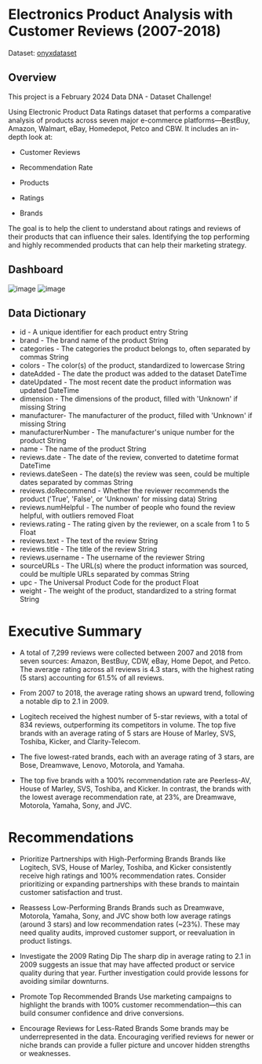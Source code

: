 # Electronics Product Analysis with Customer Reviews (2007-2018)

Dataset: [onyxdataset](https://onyxdata.kit.com/datadna-feb-2024)

## Overview
This project is a February 2024 Data DNA - Dataset Challenge!

Using Electronic Product Data Ratings dataset that performs a comparative analysis of products across seven major e-commerce platforms—BestBuy, Amazon, Walmart, eBay, Homedepot, Petco and CBW. It includes an in-depth look at:

* Customer Reviews

* Recommendation Rate

* Products

* Ratings

* Brands

The goal is to help the client to understand about ratings and reviews of their products that can influence their sales. Identifying the top performing and highly recommended products that can help their marketing strategy.

## Dashboard

![image](https://github.com/user-attachments/assets/2cf68be7-2a99-415a-bb3c-c8ebc85ce270)
![image](https://github.com/user-attachments/assets/c0ed96d5-8916-488d-a952-103f04fdfe31)

## Data Dictionary

* id	- A unique identifier for each product entry	String
* brand - The brand name of the product	String
* categories - The categories the product belongs to, often separated by commas	String
* colors - The color(s) of the product, standardized to lowercase	String
* dateAdded - The date the product was added to the dataset	DateTime
* dateUpdated	- The most recent date the product information was updated	DateTime
* dimension	- The dimensions of the product, filled with 'Unknown' if missing	String
* manufacturer- The manufacturer of the product, filled with 'Unknown' if missing	String
* manufacturerNumber - The manufacturer's unique number for the product	String
* name - The name of the product	String
* reviews.date - The date of the review, converted to datetime format	DateTime
* reviews.dateSeen - The date(s) the review was seen, could be multiple dates separated by commas	String
* reviews.doRecommend - Whether the reviewer recommends the product ('True', 'False', or 'Unknown' for missing data)	String
* reviews.numHelpful - The number of people who found the review helpful, with outliers removed	Float
* reviews.rating - The rating given by the reviewer, on a scale from 1 to 5	Float
* reviews.text - The text of the review	String
* reviews.title - The title of the review	String
* reviews.username - The username of the reviewer	String
* sourceURLs - The URL(s) where the product information was sourced, could be multiple URLs separated by commas	String
* upc - The Universal Product Code for the product	Float
* weight - The weight of the product, standardized to a string format	String

# Executive Summary
* A total of 7,299 reviews were collected between 2007 and 2018 from seven sources: Amazon, BestBuy, CDW, eBay, Home Depot, and Petco. The average rating across all reviews is 4.3 stars, with the highest rating (5 stars) accounting for 61.5% of all reviews.

* From 2007 to 2018, the average rating shows an upward trend, following a notable dip to 2.1 in 2009.

* Logitech received the highest number of 5-star reviews, with a total of 834 reviews, outperforming its competitors in volume. The top five brands with an average rating of 5 stars are House of Marley, SVS, Toshiba, Kicker, and Clarity-Telecom.

* The five lowest-rated brands, each with an average rating of 3 stars, are Bose, Dreamwave, Lenovo, Motorola, and Yamaha.

* The top five brands with a 100% recommendation rate are Peerless-AV, House of Marley, SVS, Toshiba, and Kicker. In contrast, the brands with the lowest average recommendation rate, at 23%, are Dreamwave, Motorola, Yamaha, Sony, and JVC.

# Recommendations

* Prioritize Partnerships with High-Performing Brands
Brands like Logitech, SVS, House of Marley, Toshiba, and Kicker consistently receive high ratings and 100% recommendation rates. Consider prioritizing or expanding partnerships with these brands to maintain customer satisfaction and trust.

* Reassess Low-Performing Brands
Brands such as Dreamwave, Motorola, Yamaha, Sony, and JVC show both low average ratings (around 3 stars) and low recommendation rates (~23%). These may need quality audits, improved customer support, or reevaluation in product listings.

* Investigate the 2009 Rating Dip
The sharp dip in average rating to 2.1 in 2009 suggests an issue that may have affected product or service quality during that year. Further investigation could provide lessons for avoiding similar downturns.

* Promote Top Recommended Brands
Use marketing campaigns to highlight the brands with 100% customer recommendation—this can build consumer confidence and drive conversions.

* Encourage Reviews for Less-Rated Brands
Some brands may be underrepresented in the data. Encouraging verified reviews for newer or niche brands can provide a fuller picture and uncover hidden strengths or weaknesses.



